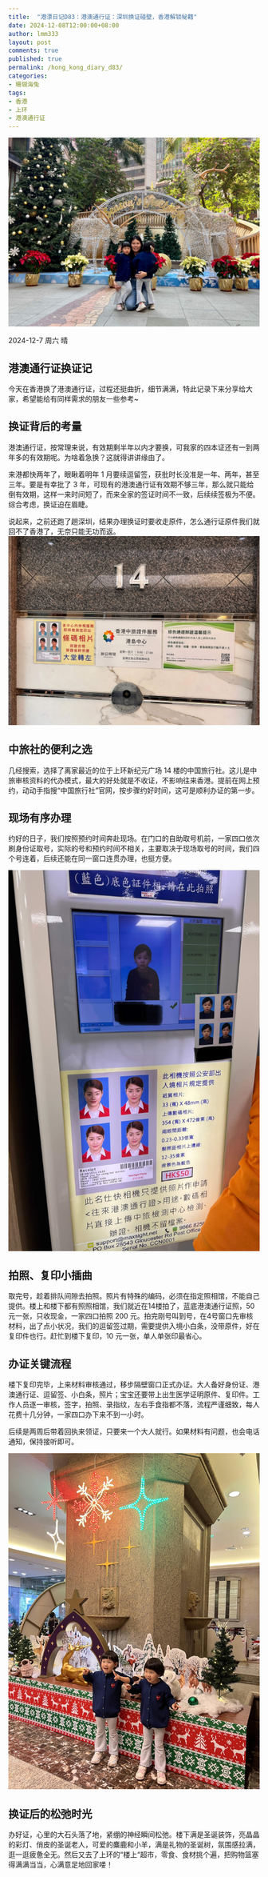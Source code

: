 ```yaml
---
title:  "港漂日记D83：港澳通行证：深圳换证碰壁，香港解锁秘籍"
date: 2024-12-08T12:00:00+08:00
author: lmm333
layout: post
comments: true
published: true
permalink: /hong_kong_diary_d83/
categories:
- 珊瑚海兔
tags:
- 香港
- 上环
- 港澳通行证
---
```

![03_outdoor.JPG](../images/2024-12-08-hong_kong_diary_d83/03_outdoor.JPG)

2024-12-7 周六 晴

## 港澳通行证换证记
今天在香港换了港澳通行证，过程还挺曲折，细节满满，特此记录下来分享给大家，希望能给有同样需求的朋友一些参考~
<!--more-->

## 换证背后的考量
港澳通行证，按常理来说，有效期剩半年以内才要换，可我家的四本证还有一到两年多的有效期呢。为啥着急换？这就得讲讲缘由了。

来港都快两年了，眼瞅着明年 1 月要续逗留签，获批时长没准是一年、两年，甚至三年。要是有幸批了 3 年，可现有的港澳通行证有效期不够三年，那么就只能给倒有效期，这样一来时间短了，而来全家的签证时间不一致，后续续签极为不便。综合考虑，换证迫在眉睫。

说起来，之前还跑了趟深圳，结果办理换证时要收走原件，怎么通行证原件我们就回不了香港了，无奈只能无功而返。
![00_14f.JPG](../images/2024-12-08-hong_kong_diary_d83/00_14f.JPG)

## 中旅社的便利之选
几经搜索，选择了离家最近的位于上环新纪元广场 14 楼的中国旅行社。这儿是中旅审核资料的代办模式，最大的好处就是不收证，不影响往来香港。提前在网上预约，动动手指搜“中国旅行社”官网，按步骤约好时间，这可是顺利办证的第一步。

## 现场有序办理
约好的日子，我们按照预约时间奔赴现场。在门口的自助取号机前，一家四口依次刷身份证取号，实际的号和预约时间不相关，主要取决于现场取号的时间，我们四个号连着，后续还能在同一窗口连贯办理，也挺方便。

![01_photo.jpg](../images/2024-12-08-hong_kong_diary_d83/01_photo.jpg)

## 拍照、复印小插曲
取完号，趁着排队间隙去拍照。照片有特殊的编码，必须在指定照相馆，不能自己提供。楼上和楼下都有照照相馆，我们就近在14楼拍了，蓝底港澳通行证照，50 元一张，只收现金，一家四口拍照 200 元。拍完刚号叫到号，在4号窗口先审核材料，出了点小状况，我们的逗留签过期，需要提供入境小白条，没带原件，好在复印件也行。赶忙到楼下复印，10 元一张，单人单张印最省心。

## 办证关键流程
楼下复印完毕，上来材料审核通过，移步隔壁窗口正式办证。大人备好身份证、港澳通行证、逗留签、小白条，照片；宝宝还要带上出生医学证明原件、复印件。工作人员逐一审核，签字，拍照、录指纹，左右手食指都不落，流程严谨细致，每人花费十几分钟，一家四口办下来不到一小时。

后续是两周后带着回执来领证，只要来一个大人就行。如果材料有问题，也会电话通知，保持接听即可。

![02_christmas.JPG](../images/2024-12-08-hong_kong_diary_d83/02_christmas.JPG)

## 换证后的松弛时光
办好证，心里的大石头落了地，紧绷的神经瞬间松弛。楼下满是圣诞装饰，亮晶晶的彩灯、俏皮的圣诞老人，可爱的麋鹿和小羊，满是礼物的圣诞树，氛围感拉满，逛一逛疲惫全无。然后又去了上环的“楼上“超市，零食、食材挑个遍，把购物篮塞得满满当当，心满意足地回家喽！
